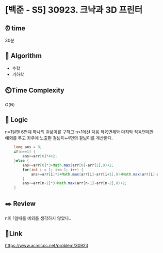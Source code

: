 # [백준 - S5] 30923. 크냑과 3D 프린터

## ⏰ **time**

30분

## :pushpin: **Algorithm**

- 수학
- 기하학

## ⏲️**Time Complexity**

$O(N)$

## :round_pushpin: **Logic**

n=1일땐 6면체 하나의 겉넓이를 구하고 n>1에선 처음 직육면체와 마지막 직육면체만 예외를 두고 좌우에 노출된 겉넓이+4면의 겉넓이를 계산한다.

```java
	long ans = 0;
	if(n==1) {
		ans+=arr[0]*4+2;
	}else {
		ans+=arr[0]*3+Math.max(arr[0]-arr[1],0)+2;
		for(int i = 1; i<n-1; i++) {
			ans+=arr[i]*2+Math.max(arr[i]-arr[i+1],0)+Math.max(arr[i]-arr[i-1],0)+2;
		}
		ans+=arr[n-1]*3+Math.max(arr[n-1]-arr[n-2],0)+2;
	}
```

## :black_nib: **Review**

n이 1일때를 예외를 생각하지 않았다..

## 📡**Link**

https://www.acmicpc.net/problem/30923
